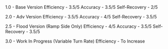 1.0 - Base Version 
      Efficiency - 3.5/5
      Accuracy - 3.5/5
      Self-Recovery - 2/5

2.0 - Adv Version
      Efficiency - 3.5/5
      Accuracy - 4/5
      Self-Recovery - 3.5/5

2.5 - Flood Version (Ramp Side Only)
      Efficiency - 4/5
      Accuracy - 3.5/5
      Self-Recovery - 3.5/5

3.0 - Work In Progress (Variable Turn Rate)
      Efficiency - To Increase
